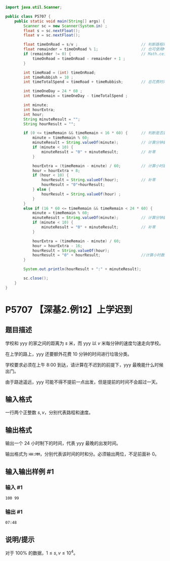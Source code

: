 ```java
import java.util.Scanner;

public class P5707 {
    public static void main(String[] args) {
        Scanner sc = new Scanner(System.in) ;
        float s = sc.nextFloat();
        float v = sc.nextFloat();

        float timeOnRoad = s/v ;                            // 判断路程时间是否有小数，若有小数要向上取整。
        float remainder = timeOnRoad % 1;                   // 也可使用Math.ceil()方法
        if (remainder != 0) {                               // Math.ceil()用于对浮点数进行向上取整，返回大于或等于参数的最小整数（以double类型返回 ）。
            timeOnRoad = timeOnRoad - remainder + 1 ;
        }

        int timeRoad = (int) timeOnRoad;
        int timeRubbish = 10 ;
        int timeTotalSpend = timeRoad + timeRubbish;        // 总花费时间 = 垃圾分类 + 路程

        int timeOneDay = 24 * 60 ;
        int timeRemain = timeOneDay - timeTotalSpend ;

        int minute;
        int hourExtra;
        int hour;
        String minuteResult = "";
        String hourResult = "";

        if (0 <= timeRemain && timeRemain < 16 * 60) {      // 判断是否要在前一天出发
            minute = timeRemain % 60;
            minuteResult = String.valueOf(minute);          // 计算分钟数
            if (minute < 10) {
                minuteResult = "0" + minuteResult;          // 补零
            }

            hourExtra = (timeRemain - minute) / 60;         // 计算小时数
            hour = hourExtra + 8;
            if (hour < 10) {
                hourResult = String.valueOf(hour);          // 补零
                hourResult = "0"+hourResult;
            } else {
                hourResult = String.valueOf(hour) ;
            }
        }
        else if (16 * 60 <= timeRemain && timeRemain < 24 * 60) {       // 计算是否在后一天出发
            minute = timeRemain % 60;
            minuteResult = String.valueOf(minute);          // 计算分钟数
            if (minute < 10) {
                minuteResult = "0" + minuteResult;          // 补零
            }

            hourExtra = (timeRemain - minute) / 60;
            hour = hourExtra - 16;
            hourResult = String.valueOf(hour);
            hourResult = "0" + hourResult;                  //计算小时数
        }

        System.out.println(hourResult + ":" + minuteResult);

        sc.close();
    }
}
```

# P5707 【深基2.例12】上学迟到

## 题目描述

学校和 yyy 的家之间的距离为 $s$ 米，而 yyy 以 $v$ 米每分钟的速度匀速走向学校。

在上学的路上，yyy 还要额外花费 $10$ 分钟的时间进行垃圾分类。

学校要求必须在上午 $\textrm{8:00}$  到达，请计算在不迟到的前提下，yyy 最晚能什么时候出门。

由于路途遥远，yyy 可能不得不提前一点出发，但是提前的时间不会超过一天。

## 输入格式

一行两个正整数 $s,v$，分别代表路程和速度。

## 输出格式

输出一个 $24$ 小时制下的时间，代表 yyy 最晚的出发时间。

输出格式为 $\texttt{HH:MM}$，分别代表该时间的时和分。必须输出两位，不足前面补 $0$。

## 输入输出样例 #1

### 输入 #1

```
100 99
```

### 输出 #1

```
07:48
```

## 说明/提示

对于 $100\%$ 的数据，$1 \le s,v \le 10^4$。